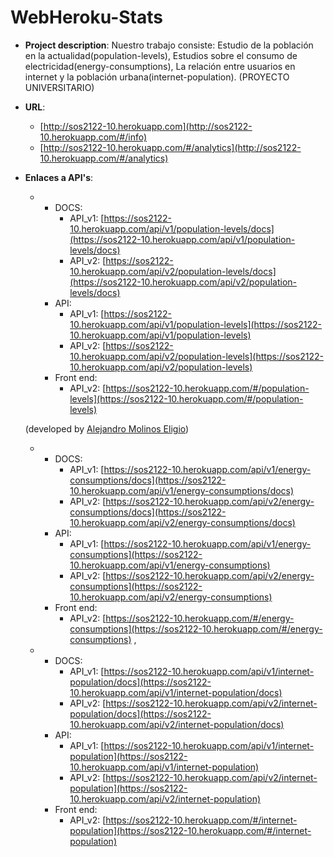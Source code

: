 # WebHeroku-Stats

- **Project description**: Nuestro trabajo consiste:
        Estudio de la población en la actualidad(population-levels), Estudios sobre el consumo de electricidad(energy-consumptions), La relación entre usuarios en internet y la población urbana(internet-population). (PROYECTO UNIVERSITARIO)
- **URL**: 
    - [http://sos2122-10.herokuapp.com](http://sos2122-10.herokuapp.com/#/info)
    - [http://sos2122-10.herokuapp.com/#/analytics](http://sos2122-10.herokuapp.com/#/analytics)
-  **Enlaces a API's**:
    - - DOCS:
        - API_v1: [https://sos2122-10.herokuapp.com/api/v1/population-levels/docs](https://sos2122-10.herokuapp.com/api/v1/population-levels/docs)
        - API_v2: [https://sos2122-10.herokuapp.com/api/v2/population-levels/docs](https://sos2122-10.herokuapp.com/api/v2/population-levels/docs)
      - API: 
        - API_v1: [https://sos2122-10.herokuapp.com/api/v1/population-levels](https://sos2122-10.herokuapp.com/api/v1/population-levels)
        - API_v2: [https://sos2122-10.herokuapp.com/api/v2/population-levels](https://sos2122-10.herokuapp.com/api/v2/population-levels)
      - Front end:
        - API_v2: [https://sos2122-10.herokuapp.com/#/population-levels](https://sos2122-10.herokuapp.com/#/population-levels)

     (developed by [Alejandro Molinos Eligio](https://github.com/AlejandroMolinosEligio))

    
    - - DOCS:
        - API_v1: [https://sos2122-10.herokuapp.com/api/v1/energy-consumptions/docs](https://sos2122-10.herokuapp.com/api/v1/energy-consumptions/docs)
        - API_v2: [https://sos2122-10.herokuapp.com/api/v2/energy-consumptions/docs](https://sos2122-10.herokuapp.com/api/v2/energy-consumptions/docs)
      - API: 
        - API_v1: [https://sos2122-10.herokuapp.com/api/v1/energy-consumptions](https://sos2122-10.herokuapp.com/api/v1/energy-consumptions)
        - API_v2: [https://sos2122-10.herokuapp.com/api/v2/energy-consumptions](https://sos2122-10.herokuapp.com/api/v2/energy-consumptions)
      - Front end:
        - API_v2: [https://sos2122-10.herokuapp.com/#/energy-consumptions](https://sos2122-10.herokuapp.com/#/energy-consumptions)
      ,
      
     

    - - DOCS:
        - API_v1: [https://sos2122-10.herokuapp.com/api/v1/internet-population/docs](https://sos2122-10.herokuapp.com/api/v1/internet-population/docs)
        - API_v2: [https://sos2122-10.herokuapp.com/api/v2/internet-population/docs](https://sos2122-10.herokuapp.com/api/v2/internet-population/docs)
      - API: 
        - API_v1: [https://sos2122-10.herokuapp.com/api/v1/internet-population](https://sos2122-10.herokuapp.com/api/v1/internet-population)
        - API_v2: [https://sos2122-10.herokuapp.com/api/v2/internet-population](https://sos2122-10.herokuapp.com/api/v2/internet-population)
      - Front end:
        - API_v2: [https://sos2122-10.herokuapp.com/#/internet-population](https://sos2122-10.herokuapp.com/#/internet-population)
